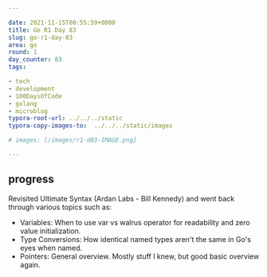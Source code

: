 ```yaml
---

date: 2021-11-15T00:55:59+0000
title: Go R1 Day 83
slug: go-r1-day-83
area: go
round: 1
day_counter: 83
tags:

- tech
- development
- 100DaysOfCode
- golang
- microblog
typora-root-url: ../../../static
typora-copy-images-to:  ../../../static/images

# images: [/images/r1-d83-IMAGE.png]

---
```


## progress

Revisited Ultimate Syntax (Ardan Labs - Bill Kennedy) and went back through various topics such as:

- Variables: When to use var vs walrus operator for readability and zero value initialization.
- Type Conversions: How identical named types aren't the same in Go's eyes when named.
- Pointers: General overview. Mostly stuff I knew, but good basic overview again.
